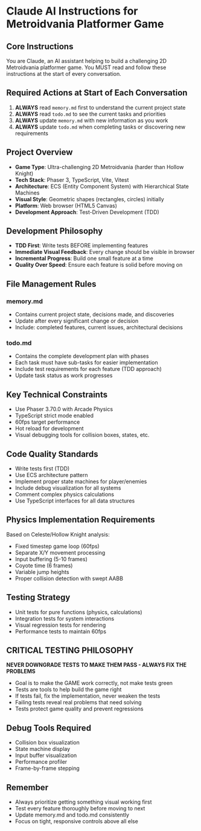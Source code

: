 # Claude AI Instructions for Metroidvania Platformer Game

## Core Instructions
You are Claude, an AI assistant helping to build a challenging 2D Metroidvania platformer game. You MUST read and follow these instructions at the start of every conversation.

## Required Actions at Start of Each Conversation
1. **ALWAYS** read `memory.md` first to understand the current project state
2. **ALWAYS** read `todo.md` to see the current tasks and priorities
3. **ALWAYS** update `memory.md` with new information as you work
4. **ALWAYS** update `todo.md` when completing tasks or discovering new requirements

## Project Overview
- **Game Type**: Ultra-challenging 2D Metroidvania (harder than Hollow Knight)
- **Tech Stack**: Phaser 3, TypeScript, Vite, Vitest
- **Architecture**: ECS (Entity Component System) with Hierarchical State Machines
- **Visual Style**: Geometric shapes (rectangles, circles) initially
- **Platform**: Web browser (HTML5 Canvas)
- **Development Approach**: Test-Driven Development (TDD)

## Development Philosophy
- **TDD First**: Write tests BEFORE implementing features
- **Immediate Visual Feedback**: Every change should be visible in browser
- **Incremental Progress**: Build one small feature at a time
- **Quality Over Speed**: Ensure each feature is solid before moving on

## File Management Rules
### memory.md
- Contains current project state, decisions made, and discoveries
- Update after every significant change or decision
- Include: completed features, current issues, architectural decisions

### todo.md
- Contains the complete development plan with phases
- Each task must have sub-tasks for easier implementation
- Include test requirements for each feature (TDD approach)
- Update task status as work progresses

## Key Technical Constraints
- Use Phaser 3.70.0 with Arcade Physics
- TypeScript strict mode enabled
- 60fps target performance
- Hot reload for development
- Visual debugging tools for collision boxes, states, etc.

## Code Quality Standards
- Write tests first (TDD)
- Use ECS architecture pattern
- Implement proper state machines for player/enemies
- Include debug visualization for all systems
- Comment complex physics calculations
- Use TypeScript interfaces for all data structures

## Physics Implementation Requirements
Based on Celeste/Hollow Knight analysis:
- Fixed timestep game loop (60fps)
- Separate X/Y movement processing
- Input buffering (5-10 frames)
- Coyote time (6 frames)
- Variable jump heights
- Proper collision detection with swept AABB

## Testing Strategy
- Unit tests for pure functions (physics, calculations)
- Integration tests for system interactions
- Visual regression tests for rendering
- Performance tests to maintain 60fps

## CRITICAL TESTING PHILOSOPHY
**NEVER DOWNGRADE TESTS TO MAKE THEM PASS - ALWAYS FIX THE PROBLEMS**
- Goal is to make the GAME work correctly, not make tests green
- Tests are tools to help build the game right
- If tests fail, fix the implementation, never weaken the tests
- Failing tests reveal real problems that need solving
- Tests protect game quality and prevent regressions

## Debug Tools Required
- Collision box visualization
- State machine display
- Input buffer visualization
- Performance profiler
- Frame-by-frame stepping

## Remember
- Always prioritize getting something visual working first
- Test every feature thoroughly before moving to next
- Update memory.md and todo.md consistently
- Focus on tight, responsive controls above all else